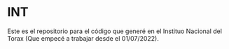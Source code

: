 # INT

Este es el repositorio para el código que generé en el Instituo Nacional del Torax (Que empecé a trabajar desde el 01/07/2022).

